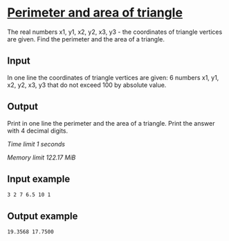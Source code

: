 # [Perimeter and area of triangle](https://www.e-olymp.com/en/problems/925)

The real numbers x1, y1, x2, y2, x3, y3 - the coordinates of triangle vertices are given. Find the perimeter and the area of a triangle.

## Input

In one line the coordinates of triangle vertices are given: 6 numbers x1, y1, x2, y2, x3, y3 that do not exceed 100 by absolute value.

## Output

Print in one line the perimeter and the area of a triangle. Print the answer with 4 decimal digits.

_Time limit 1 seconds_

_Memory limit 122.17 MiB_

## Input example
```
3 2 7 6.5 10 1
```

## Output example
```
19.3568 17.7500
```
